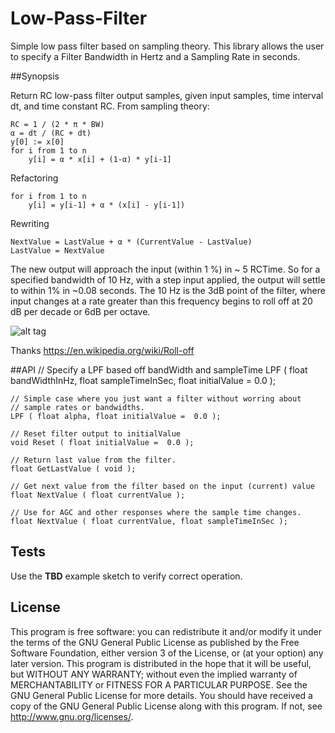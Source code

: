 # Low-Pass-Filter

Simple low pass filter based on sampling theory.  This library allows the user to specify a Filter Bandwidth in Hertz and a Sampling Rate in seconds.

##Synopsis

Return RC low-pass filter output samples, given input samples, time interval dt, and time constant RC. From sampling theory:

	RC = 1 / (2 * π * BW)
	α = dt / (RC + dt)
	y[0] := x[0]
	for i from 1 to n
		y[i] = α * x[i] + (1-α) * y[i-1]

Refactoring

	for i from 1 to n
		y[i] = y[i-1] + α * (x[i] - y[i-1])

Rewriting

	NextValue = LastValue + α * (CurrentValue - LastValue)
	LastValue = NextValue
	
The new output will approach the input (within 1 %) in ~ 5 RCTime. So for a specified bandwidth of 10 Hz, with a step input applied, the output will settle to within 1% in ~0.08 seconds. The 10 Hz is the 3dB point of the filter, where input changes at a rate greater than this frequency begins to roll off at 20 dB per decade or 6dB per octave.

![alt tag](https://cloud.githubusercontent.com/assets/3778024/21202816/901c5764-c215-11e6-9895-a39fdd9bd3f0.png)

Thanks https://en.wikipedia.org/wiki/Roll-off

##API
	// Specify a LPF based off bandWidth and sampleTime
	LPF ( float bandWidthInHz, float sampleTimeInSec, float initialValue =  0.0 );

	// Simple case where you just want a filter without worring about
	// sample rates or bandwidths.
	LPF ( float alpha, float initialValue =  0.0 );

	// Reset filter output to initialValue
	void Reset ( float initialValue =  0.0 );

	// Return last value from the filter.
	float GetLastValue ( void );

	// Get next value from the filter based on the input (current) value
	float NextValue ( float currentValue );

	// Use for AGC and other responses where the sample time changes.
	float NextValue ( float currentValue, float sampleTimeInSec );
  
## Tests

Use the **TBD** example sketch to verify correct operation. 

## License

This program is free software: you can redistribute it and/or modify it under the terms of the GNU General Public License as published by the Free Software Foundation, either version 3 of the License, or (at your option) any later version. This program is distributed in the hope that it will be useful, but WITHOUT ANY WARRANTY; without even the implied warranty of MERCHANTABILITY or FITNESS FOR A PARTICULAR PURPOSE. See the GNU General Public License for more details. You should have received a copy of the GNU General Public License along with this program. If not, see http://www.gnu.org/licenses/.


